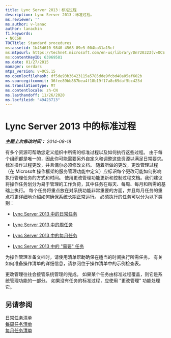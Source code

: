 ```yaml
---
title: Lync Server 2013：标准过程
description: Lync Server 2013：标准过程。
ms.reviewer: ''
ms.author: v-lanac
author: lanachin
f1.keywords:
- NOCSH
TOCTitle: Standard procedures
ms:assetid: 1b45d610-9840-4568-89e5-004ba31a15cf
ms:mtpsurl: https://technet.microsoft.com/en-us/library/Dn720323(v=OCS.15)
ms:contentKeyID: 63969581
ms.date: 01/27/2015
manager: serdars
mtps_version: v=OCS.15
ms.openlocfilehash: df5de93b36423115a5785dde9fcbd40a05af602b
ms.sourcegitcommit: 36fee89bb887bea4f18b19f17a8c69daf5bc423d
ms.translationtype: MT
ms.contentlocale: zh-CN
ms.lasthandoff: 11/26/2020
ms.locfileid: "49423713"
---
```

# <a name="standard-procedures-in-lync-server-2013"></a>Lync Server 2013 中的标准过程

<div data-xmlns="http://www.w3.org/1999/xhtml">

<div class="topic" data-xmlns="http://www.w3.org/1999/xhtml" data-msxsl="urn:schemas-microsoft-com:xslt" data-cs="https://msdn.microsoft.com/">

<div data-asp="https://msdn2.microsoft.com/asp">



</div>

<div id="mainSection">

<div id="mainBody">

<span> </span>

_**主题上次修改时间：** 2014-08-18_

有多个资源可帮助您定义组织中所需的标准过程以及如何执行这些过程。 由于每个组织都是唯一的，因此你可能需要另外自定义和调整这些资源以满足日常要求。标准操作过程更改，并且偶尔必须修改文档。 随着所做的更改，更改管理过程（在 Microsoft 操作框架的服务管理功能中定义）应标识每个更改可能如何影响执行管理任务的方式和时间。 使用更改管理功能更新和控制过程文档。我们建议将操作任务划分为易于管理的工作负荷，其中任务在每天、每周、每月和所需的基础上执行。 每个任务将重点放在对系统功能非常重要的方面，并且每月任务的重点将更详细地介绍如何确保系统长期正常运行。 必须执行的任务可以分为以下类别：

  - [Lync Server 2013 中的日常任务](lync-server-2013-daily-tasks.md)

  - [Lync Server 2013 中的周任务](lync-server-2013-weekly-tasks.md)

  - [Lync Server 2013 中的每月任务](lync-server-2013-monthly-tasks.md)

  - [Lync Server 2013 中的 "需要" 任务](lync-server-2013-as-needed-tasks.md)

为操作管理准备文档时，请使用清单帮助确保在适当的时间执行所需任务。 有关如何准备操作清单的详细信息，请参阅位于操作清单中的示例检查表。

更改管理往往会接管系统管理的完成。 如果某个任务由标准过程覆盖，则它是系统管理功能的一部分。 如果没有任务的标准过程，应使用 "更改管理" 功能处理它。

<div>

## <a name="see-also"></a>另请参阅


[日常任务清单](lync-server-2013-operations-checklists.md)  
[每周任务清单](lync-server-2013-operations-checklists.md)  
[每月任务清单](lync-server-2013-operations-checklists.md)  
  

</div>

</div>

<span> </span>

</div>

</div>

</div>

